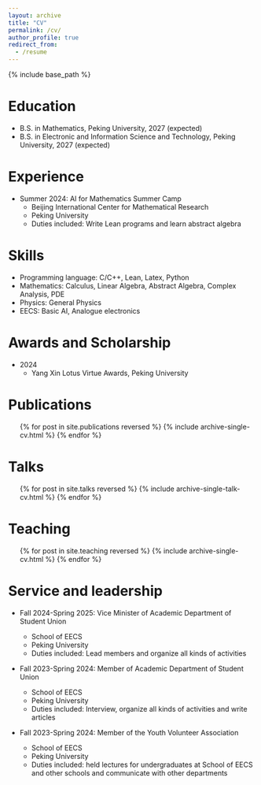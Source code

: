 ```yaml
---
layout: archive
title: "CV"
permalink: /cv/
author_profile: true
redirect_from:
  - /resume
---
```


{% include base_path %}

Education
======
* B.S. in Mathematics, Peking University, 2027 (expected)
* B.S. in Electronic and Information Science and Technology, Peking University, 2027 (expected)

Experience
======
* Summer 2024: AI for Mathematics Summer Camp
  * Beijing International Center for Mathematical Research
  * Peking University
  * Duties included: Write Lean programs and learn abstract algebra
  
Skills
======
* Programming language: C/C++, Lean, Latex, Python
* Mathematics: Calculus, Linear Algebra, Abstract Algebra, Complex Analysis, PDE
* Physics: General Physics
* EECS: Basic AI, Analogue electronics

Awards and Scholarship
======
* 2024
  * Yang Xin Lotus Virtue Awards, Peking University


Publications
======
  <ul>{% for post in site.publications reversed %}
    {% include archive-single-cv.html %}
  {% endfor %}</ul>
  
Talks
======
  <ul>{% for post in site.talks reversed %}
    {% include archive-single-talk-cv.html  %}
  {% endfor %}</ul>
  
Teaching
======
  <ul>{% for post in site.teaching reversed %}
    {% include archive-single-cv.html %}
  {% endfor %}</ul>
  
Service and leadership
======
* Fall 2024-Spring 2025: Vice Minister of Academic Department of Student Union
  * School of EECS
  * Peking University
  * Duties included: Lead members and organize all kinds of activities

* Fall 2023-Spring 2024: Member of Academic Department of Student Union
  * School of EECS
  * Peking University
  * Duties included: Interview, organize all kinds of activities and write articles

* Fall 2023-Spring 2024: Member of the Youth Volunteer Association
  * School of EECS
  * Peking University
  * Duties included: held lectures for undergraduates at School of EECS and other schools and communicate with other departments

